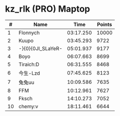 # kz_rlk (PRO) Maptop

|  # | Name | Time | Points |
|-------------- | -------------- | -------------- | -------------- | 
| 1 | Flonnych | 03:17.250 | 10000 | 
| 2 | Kuupo | 03:45.293 | 9722 | 
| 3 | -}{0}{0JI_SLaYeR- | 05:01.937 | 9177 | 
| 4 | Boyo | 06:07.663 | 8699 | 
| 5 | Tiraich:D | 06:31.555 | 8468 | 
| 6 | 今生-Lzd | 07:45.625 | 8123 | 
| 7 | 兔兔uu | 10:09.586 | 7635 | 
| 8 | FFM | 10:12.961 | 7627 | 
| 9 | Fksch | 14:10.273 | 7052 | 
| 10 | chemy:v | 18:11.461 | 6644 | 


